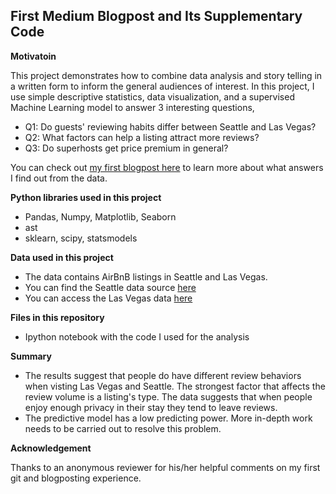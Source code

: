 
## First Medium Blogpost and Its Supplementary Code 

**Motivatoin**

This project demonstrates how to combine data analysis and story telling in a written form to inform the general audiences of interest.
In this project, I use simple descriptive statistics, data visualization, and a supervised Machine Learning model to answer 3 interesting questions,

- Q1: Do guests' reviewing habits differ between Seattle and Las Vegas?
- Q2: What factors can help a listing attract more reviews?
- Q3: Do superhosts get price premium in general?

You can check out [my first blogpost here](https://medium.com/@reneeshiyanliu/a-naive-sleuth-on-airbnbs-cheapest-secret-weapon-user-reviews-d04f8d43555b) to learn more about what answers I find out from the data.

**Python libraries used in this project**

   - Pandas, Numpy, Matplotlib, Seaborn
   - ast
   - sklearn, scipy, statsmodels
   

**Data used in this project**

  - The data contains AirBnB listings in Seattle and Las Vegas.
  - You can find the Seattle data source [here](https://www.kaggle.com/airbnb/seattle/data)
  - You can access the Las Vegas data [here](http://insideairbnb.com/get-the-data.html)

**Files in this repository**

  - Ipython notebook with the code I used for the analysis
  
**Summary**

- The results suggest that people do have different review behaviors when visting Las Vegas and Seattle. The strongest factor that affects the review volume is a listing's type. The data suggests that when people enjoy enough privacy in their stay they tend to leave reviews.
- The predictive model has a low predicting power. More in-depth work needs to be carried out to resolve this problem.

**Acknowledgement**

Thanks to an anonymous reviewer for his/her helpful comments on my first git and blogposting experience.
